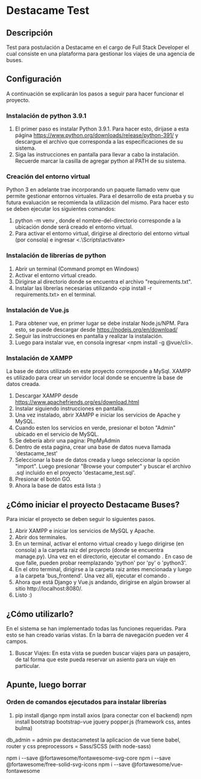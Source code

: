 # Destacame Test
## Descripción
Test para postulación a Destacame en el cargo de Full Stack Developer el cual consiste en una plataforma para gestionar los viajes de una agencia de buses.

## Configuración
A continuación se explicarán los pasos a seguir para hacer funcionar el proyecto.
### Instalación de python 3.9.1
1. El primer paso es instalar Python 3.9.1. Para hacer esto, dirijase a esta página <https://www.python.org/downloads/release/python-391/> y descargue el archivo que corresponda a las especificaciones de su sistema.
2. Siga las instrucciones en pantalla para llevar a cabo la instalación. Recuerde marcar la casilla de agregar python al PATH de su sistema.
### Creación del entorno virtual
Python 3 en adelante trae incorporando un paquete llamado venv que permite gestionar entornos virtuales. Para el desarrollo de esta prueba y su futura evaluación se recomienda la utilización del mismo. Para hacer esto se deben ejecutar los siguientes comandos:
1. python -m venv <nombre-del-directorio>, donde el nombre-del-directorio corresponde a la ubicación donde será creado el entorno virtual.
2. Para activar el entorno virtual, dirigirse al directorio del entorno virtual (por consola) e ingresar <.\Scripts\activate>
### Instalación de librerías de python
1. Abrir un terminal (Command prompt en Windows)
2. Activar el entorno virtual creado.
2. Dirigirse al directorio donde se encuentra el archivo "requirements.txt".
3. Instalar las librerías necesarias utilizando <pip install -r requirements.txt> en el terminal.
### Instalación de Vue.js
1. Para obtener vue, en primer lugar se debe instalar Node.js/NPM. Para esto, se puede descargar desde <https://nodejs.org/en/download/>
2. Seguir las instrucciones en pantalla y realizar la instalación.
3. Luego para instalar vue, en consola ingresar <npm install -g @vue/cli>.
  
### Instalación de XAMPP
La base de datos utilizado en este proyecto corresponde a MySql. XAMPP es utilizado para crear un servidor local donde se encuentre la base de datos creada. 
1. Descargar XAMPP desde https://www.apachefriends.org/es/download.html
2. Instalar siguiendo instrucciones en pantalla.
3. Una vez instalado, abrir XAMPP e iniciar los servicios de Apache y MySQL.
4. Cuando esten los servicios en verde, presionar el boton "Admin" ubicado en el servicio de MySQL.
5. Se debería abrir una pagina: PhpMyAdmin
6. Dentro de esta pagina, crear una base de datos nueva llamada 'destacame_test'
7. Seleccionar la base de datos creada y luego seleccionar la opción "import". Luego presionar "Browse your computer" y buscar el archivo .sql incluido en el proyecto 'destacame_test.sql'.
8. Presionar el botón GO.
9. Ahora la base de datos está lista :)

## ¿Cómo iniciar el proyecto Destacame Buses?
Para iniciar el proyecto se deben seguir lo siguientes pasos.
1. Abrir XAMPP e iniciar los servicios de MySQL y Apache.
2. Abrir dos terminales.
3. En un terminal, activar el entorno virtual creado y luego dirigirse (en consola) a la carpeta raiz del proyecto (donde se encuentra manage.py). Una vez en el directorio, ejecutar el comando <python manage.py runserver>. En caso de que falle, pueden probar reemplazando 'python' por 'py' o 'python3'.
4. En el otro terminal, dirigirse a la carpeta raiz antes mencionada y luego a la carpeta 'bus_frontend'. Una vez allí, ejecutar el comando <npm run serve>.
5. Ahora que está Django y Vue.js andando, dirigirse en algún browser al sitio http://localhost:8080/.
6. Listo :)
  
## ¿Cómo utilizarlo?
En el sistema se han implementado todas las funciones requeridas. Para esto se han creado varias vistas. En la barra de navegación pueden ver 4 campos.
  1. Buscar Viajes: En esta vista se pueden buscar viajes para un pasajero, de tal forma que este pueda reservar un asiento para un viaje en particular.
## Apunte, luego borrar 
### Orden de comandos ejecutados para instalar librerías
1. pip install django
npm install axios (para conectar con el backend)
npm install bootstrap bootstrap-vue jquery popper.js (framework css, antes bulma)

db_admin = admin pw destacametest
la aplicacion de vue tiene babel, router y css preprocessors = Sass/SCSS (with node-sass)

npm i --save @fortawesome/fontawesome-svg-core
npm i --save @fortawesome/free-solid-svg-icons
npm i --save @fortawesome/vue-fontawesome
